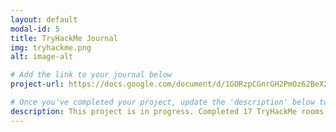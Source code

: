 ```yaml
---
layout: default
modal-id: 5
title: TryHackMe Journal
img: tryhackme.png
alt: image-alt

# Add the link to your journal below
project-url: https://docs.google.com/document/d/1GORzpCGnrGH2PmOz62BeX2MlVusos9Cfvc9CmKfVqkU/edit?usp=sharing

# Once you've completed your project, update the 'description' below to this one: Completed 17 TryHackMe rooms, gaining hands-on skills in Linux and Windows fundamentals, log analysis, network troubleshooting with Wireshark, and incident handling with Splunk.
description: This project is in progress. Completed 17 TryHackMe rooms, gaining hands-on skills in Linux and Windows fundamentals, log analysis, network troubleshooting with Wireshark, and incident handling with Splunk.
---
```

